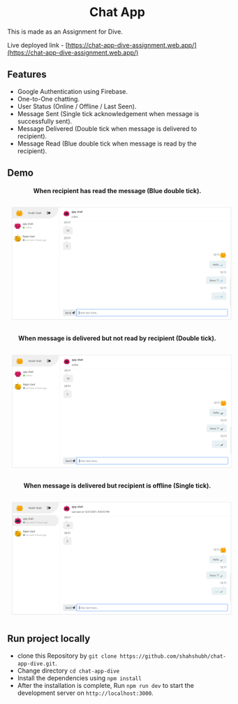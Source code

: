 <div align="center">

# Chat App
</div>


This is made as an Assignment for Dive.


Live deployed link - [https://chat-app-dive-assignment.web.app/](https://chat-app-dive-assignment.web.app/)


## Features

* Google Authentication using Firebase.
* One-to-One chatting.
* User Status (Online / Offline / Last Seen).
* Message Sent (Single tick acknowledgement when message is successfully sent).
* Message Delivered (Double tick when message is delivered to recipient).
* Message Read (Blue double tick when message is read by the recipient).

## Demo

<div align="center">

<h4 align="center">When recipient has read the message (Blue double tick).</h4>
<img style="margin: 10px;" src="./demo/demo3.PNG"/>

<h4 align="center">When message is delivered but not read by recipient (Double tick).</h4>
<img style="margin: 10px;" src="./demo/demo2.PNG"/>

<h4 align="center">When message is delivered but recipient is offline (Single tick).</h4>
<img style="margin: 10px;" src="./demo/demo1.PNG"/>

</div>

## Run project locally

* clone this Repository by `git clone https://github.com/shahshubh/chat-app-dive.git`.
* Change directory `cd chat-app-dive`
* Install the dependencies using `npm install`
* After the installation is complete, Run `npm run dev` to start the development server on `http://localhost:3000`.
